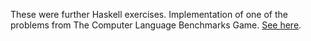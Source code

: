 These were further Haskell exercises. Implementation of one of the problems from The Computer Language Benchmarks Game.
[See here](https://benchmarksgame-team.pages.debian.net/benchmarksgame/performance/nbody.html).
